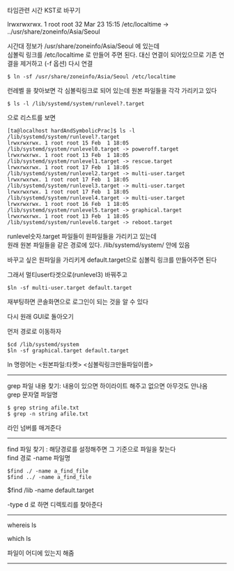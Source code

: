 타임관련 시간 KST로 바꾸기

lrwxrwxrwx. 1 root root 32 Mar 23 15:15 /etc/localtime -> ../usr/share/zoneinfo/Asia/Seoul

시간대 정보가 /usr/share/zoneinfo/Asia/Seoul 에 있는데   
심볼릭 링크를 /etc/localtime 로 만들어 주면 된다. 대신 연결이 되어있으므로 기존 연결을 제거하고 (-f 옵션) 다시 연결  
```shell
$ ln -sf /usr/share/zoneinfo/Asia/Seoul /etc/localtime
```

런레벨 을 찾아보면 각 심볼릭링크로 되어 있는데 원본 파일들을 각각 가리키고 있다
```   
$ ls -l /lib/systemd/system/runlevel?.target  
```
으로 리스트를 보면
```
[ta@localhost hardAndSymbolicPrac]$ ls -l /lib/systemd/system/runlevel?.target
lrwxrwxrwx. 1 root root 15 Feb  1 18:05 /lib/systemd/system/runlevel0.target -> poweroff.target
lrwxrwxrwx. 1 root root 13 Feb  1 18:05 /lib/systemd/system/runlevel1.target -> rescue.target
lrwxrwxrwx. 1 root root 17 Feb  1 18:05 /lib/systemd/system/runlevel2.target -> multi-user.target
lrwxrwxrwx. 1 root root 17 Feb  1 18:05 /lib/systemd/system/runlevel3.target -> multi-user.target
lrwxrwxrwx. 1 root root 17 Feb  1 18:05 /lib/systemd/system/runlevel4.target -> multi-user.target
lrwxrwxrwx. 1 root root 16 Feb  1 18:05 /lib/systemd/system/runlevel5.target -> graphical.target
lrwxrwxrwx. 1 root root 13 Feb  1 18:05 /lib/systemd/system/runlevel6.target -> reboot.target
```

runlevel숫자.target 파일들이 원파일들을 가리키고 있는데  
원래 원본 파일들을 같은 경로에 있다. /lib/systemd/system/ 안에 있음

바꾸고 싶은 원파일을 가리키게 default.target으로 심볼릭 링크를 만들어주면 된다

그래서 멀티user타겟으로(runlevel3) 바꿔주고   
```shell
$ln -sf multi-user.target default.target
```
재부팅하면 콘솔화면으로 로그인이 되는 것을 알 수 있다 

다시 원래 GUI로 돌아오기

먼저 경로로 이동하자
```shell
$cd /lib/systemd/system
$ln -sf graphical.target default.target
```
ln 명령어는 <원본파일:타켓> <심볼릭링크만들파일이름>


___

grep 파일 내용 찾기: 내용이 있으면 하이라이트 해주고 없으면 아무것도 안나옴  
grep 문자열 파일명

```shell
$ grep string afile.txt
$ grep -n string afile.txt
```
라인 넘버를 매겨준다


___

find 파일 찾기 : 해당경로를 설정해주면 그 기준으로 파일을 찾는다  
find 경로 -name 파일명
```shell
$find ./ -name a_find_file
$find ../ -name a_find_file
```
$find /lib -name default.target

-type d
로 하면 디렉토리를 찾아준다




___
whereis ls

which ls

파일이 어디에 있는지 해줌

___
